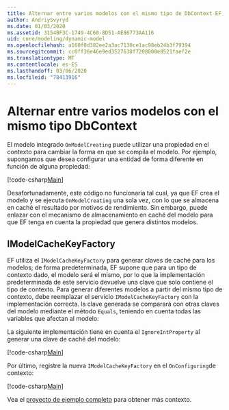 ```yaml
---
title: Alternar entre varios modelos con el mismo tipo de DbContext EF Core
author: AndriySvyryd
ms.date: 01/03/2020
ms.assetid: 3154BF3C-1749-4C60-8D51-AE86773AA116
uid: core/modeling/dynamic-model
ms.openlocfilehash: a160f0d382ee2a3ac7130ce1ac98eb24b3f79394
ms.sourcegitcommit: cc0ff36e46e9ed3527638f7208000e8521faef2e
ms.translationtype: MT
ms.contentlocale: es-ES
ms.lasthandoff: 03/06/2020
ms.locfileid: "78413916"
---
```

# <a name="alternating-between-multiple-models-with-the-same-dbcontext-type"></a>Alternar entre varios modelos con el mismo tipo DbContext

El modelo integrado `OnModelCreating` puede utilizar una propiedad en el contexto para cambiar la forma en que se compila el modelo. Por ejemplo, supongamos que desea configurar una entidad de forma diferente en función de alguna propiedad:

[!code-csharp[Main](../../../samples/core/Modeling/DynamicModel/DynamicContext.cs?name=OnModelCreating)]

Desafortunadamente, este código no funcionaría tal cual, ya que EF crea el modelo y se ejecuta `OnModelCreating` una sola vez, con lo que se almacena en caché el resultado por motivos de rendimiento. Sin embargo, puede enlazar con el mecanismo de almacenamiento en caché del modelo para que EF tenga en cuenta la propiedad que genera distintos modelos.

## <a name="imodelcachekeyfactory"></a>IModelCacheKeyFactory

EF utiliza el `IModelCacheKeyFactory` para generar claves de caché para los modelos; de forma predeterminada, EF supone que para un tipo de contexto dado, el modelo será el mismo, por lo que la implementación predeterminada de este servicio devuelve una clave que solo contiene el tipo de contexto. Para generar diferentes modelos a partir del mismo tipo de contexto, debe reemplazar el servicio `IModelCacheKeyFactory` con la implementación correcta. la clave generada se comparará con otras claves del modelo mediante el método `Equals`, teniendo en cuenta todas las variables que afectan al modelo:

La siguiente implementación tiene en cuenta el `IgnoreIntProperty` al generar una clave de caché del modelo:

[!code-csharp[Main](../../../samples/core/Modeling/DynamicModel/DynamicModelCacheKeyFactory.cs?name=DynamicModel)]

Por último, registre la nueva `IModelCacheKeyFactory` en el `OnConfiguring`de contexto:

[!code-csharp[Main](../../../samples/core/Modeling/DynamicModel/DynamicContext.cs?name=OnConfiguring)]

Vea el [proyecto de ejemplo completo](https://github.com/dotnet/EntityFramework.Docs/tree/master/samples/core/Modeling/DynamicModel) para obtener más contexto.

